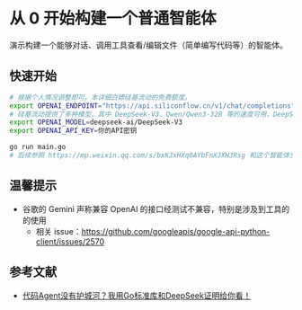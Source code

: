 # 从 0 开始构建一个普通智能体

演示构建一个能够对话、调用工具查看/编辑文件（简单编写代码等）的智能体。

## 快速开始

```bash
# 根据个人情况调整即可。本详细白嫖硅基流动的免费额度。
export OPENAI_ENDPOINT="https://api.siliconflow.cn/v1/chat/completions"
# 硅基流动提供了多种模型，其中 DeepSeek-V3、Qwen/Qwen3-32B 等的速度可用，DeepSeek-R1 的不大行。
export OPENAI_MODEL=deepseek-ai/DeepSeek-V3
export OPENAI_API_KEY=你的API密钥

go run main.go
# 后续参照 https://mp.weixin.qq.com/s/bxKJxHXq0AYbFnXJXHJRsg 和这个智能体交互即可。
```

## 温馨提示
- 谷歌的 Gemini 声称兼容 OpenAI 的接口经测试不兼容，特别是涉及到工具的的使用
  - 相关 issue：https://github.com/googleapis/google-api-python-client/issues/2570

## 参考文献
- [代码Agent没有护城河？我用Go标准库和DeepSeek证明给你看！](https://mp.weixin.qq.com/s/bxKJxHXq0AYbFnXJXHJRsg)
